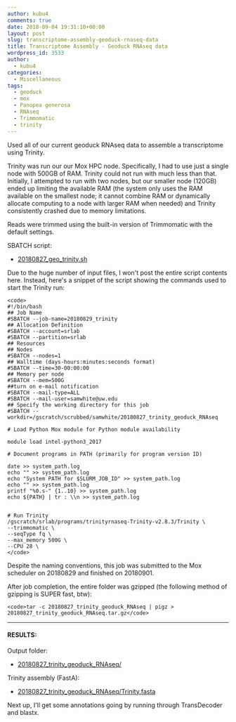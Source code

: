 ```yaml
---
author: kubu4
comments: true
date: 2018-09-04 19:31:10+00:00
layout: post
slug: transcriptome-assembly-geoduck-rnaseq-data
title: Transcriptome Assembly - Geoduck RNAseq data
wordpress_id: 3533
author:
  - kubu4
categories:
  - Miscellaneous
tags:
  - geoduck
  - mox
  - Panopea generosa
  - RNAseq
  - Trimmomatic
  - trinity
---
```


Used all of our current geoduck RNAseq data to assemble a transcriptome using Trinity.

Trinity was run our our Mox HPC node. Specifically, I had to use just a single node with 500GB of RAM. Trinity could not run with much less than that. Initially, I attempted to run with two nodes, but our smaller node (120GB) ended up limiting the available RAM (the system only uses the RAM available on the smallest node; it cannot combine RAM or dynamically allocate computing to a node with larger RAM when needed) and Trinity consistently crashed due to memory limitations.

Reads were trimmed using the built-in version of Trimmomatic with the default settings.

SBATCH script:





  * [20180827_geo_trinity.sh](http://owl.fish.washington.edu/Athaliana/20180827_trinity_geoduck_RNAseq/20180827_geo_trinity.sh)



Due to the huge number of input files, I won't post the entire script contents here. Instead, here's a snippet of the script showing the commands used to start the Trinity run:


    
    <code>
    #!/bin/bash
    ## Job Name
    #SBATCH --job-name=20180829_trinity
    ## Allocation Definition 
    #SBATCH --account=srlab
    #SBATCH --partition=srlab
    ## Resources
    ## Nodes
    #SBATCH --nodes=1
    ## Walltime (days-hours:minutes:seconds format)
    #SBATCH --time=30-00:00:00
    ## Memory per node
    #SBATCH --mem=500G
    ##turn on e-mail notification
    #SBATCH --mail-type=ALL
    #SBATCH --mail-user=samwhite@uw.edu
    ## Specify the working directory for this job
    #SBATCH --workdir=/gscratch/scrubbed/samwhite/20180827_trinity_geoduck_RNAseq
    
    # Load Python Mox module for Python module availability
    
    module load intel-python3_2017
    
    # Document programs in PATH (primarily for program version ID)
    
    date >> system_path.log
    echo "" >> system_path.log
    echo "System PATH for $SLURM_JOB_ID" >> system_path.log
    echo "" >> system_path.log
    printf "%0.s-" {1..10} >> system_path.log
    echo ${PATH} | tr : \\n >> system_path.log
    
    
    # Run Trinity
    /gscratch/srlab/programs/trinityrnaseq-Trinity-v2.8.3/Trinity \
    --trimmomatic \
    --seqType fq \
    --max_memory 500G \
    --CPU 28 \
    </code>



Despite the naming conventions, this job was submitted to the Mox scheduler on 20180829 and finished on 20180901.

After job completion, the entire folder was gzipped (the following method of gzipping is SUPER fast, btw):


    
    <code>tar -c 20180827_trinity_geoduck_RNAseq | pigz > 20180827_trinity_geoduck_RNAseq.tar.gz</code>





* * *





#### RESULTS:



Output folder:





  * [20180827_trinity_geoduck_RNAseq/](http://owl.fish.washington.edu/Athaliana/20180827_trinity_geoduck_RNAseq/)



Trinity assembly (FastA):



  * [20180827_trinity_geoduck_RNAseq/Trinity.fasta](http://owl.fish.washington.edu/Athaliana/20180827_trinity_geoduck_RNAseq/Trinity.fasta)



Next up, I'll get some annotations going by running through TransDecoder and blastx.
